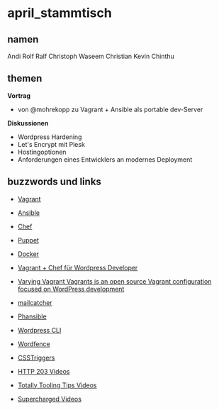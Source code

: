 # april_stammtisch

## namen

Andi
Rolf
Ralf
Christoph
Waseem
Christian
Kevin
Chinthu

## themen

 **Vortrag** 
 
- von @mohrekopp zu Vagrant + Ansible als portable dev-Server
 
 **Diskussionen**
 
- Wordpress Hardening
- Let's Encrypt mit Plesk
- Hostingoptionen
- Anforderungen eines Entwicklers an modernes Deployment


## buzzwords und links

- [Vagrant](https://www.vagrantup.com/)
- [Ansible](https://www.ansible.com/)
- [Chef](https://www.chef.io/chef/)
- [Puppet](https://puppet.com/)
- [Docker](https://www.docker.com/)

- [Vagrant + Chef für Wordpress Developer](http://vccw.cc/)
- [Varying Vagrant Vagrants is an open source Vagrant configuration focused on WordPress development](https://github.com/Varying-Vagrant-Vagrants/VVV)

- [mailcatcher](https://github.com/sj26/mailcatcher)
- [Phansible](http://phansible.com/)
- [Wordpress CLI](http://wp-cli.org/)
- [Wordfence](https://de.wordpress.org/plugins/wordfence/)
- [CSSTriggers](https://csstriggers.com/)
- [HTTP 203 Videos](https://www.youtube.com/playlist?list=PLOU2XLYxmsII_38oWcnQzXs9K9HKBMg-e)
- [Totally Tooling Tips Videos](https://www.youtube.com/playlist?list=PLOU2XLYxmsILKwwASNS0xgfcmakbK_8JZ)
- [Supercharged Videos](https://www.youtube.com/playlist?list=PLNYkxOF6rcIBz9ACEQRmO9Lw8PW7vn0lr)

